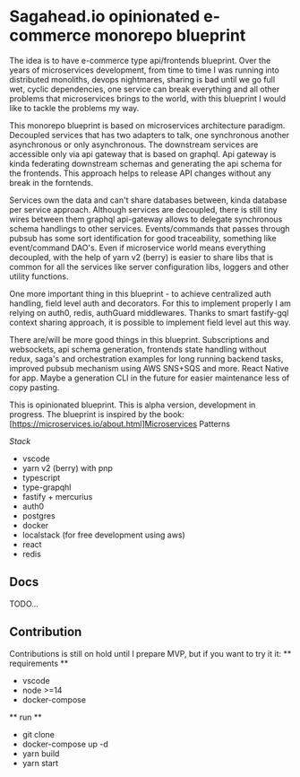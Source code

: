 # Sagahead.io opinionated e-commerce monorepo blueprint

The idea is to have e-commerce type api/frontends blueprint. Over the years of microservices development, from time to time I was running into distributed monoliths, devops nightmares, sharing is bad until we go full wet, cyclic dependencies, one service can break everything and all other problems that microservices brings to the world, with this blueprint I would like to tackle the problems my way.

This monorepo blueprint is based on microservices architecture paradigm. Decoupled services that has two adapters to talk, one synchronous another asynchronous or only asynchronous. The downstream services are accessible only via api gateway that is based on graphql. Api gateway is kinda federating downstream schemas and generating the api schema for the frontends. This approach helps to release API changes without any break in the forntends.

Services own the data and can't share databases between, kinda database per service approach. Although services are decoupled, there is still tiny wires between them graphql api-gateway allows to delegate synchronous schema handlings to other services. Events/commands that passes through pubsub has some sort identification for good traceability, something like event/command DAO's. Even if microservice world means everything decoupled, with the help of yarn v2 (berry) is easier to share libs that is common for all the services like server configuration libs, loggers and other utility functions.

One more important thing in this blueprint - to achieve centralized auth handling, field level auth and decorators. For this to implement properly I am relying on auth0, redis, authGuard middlewares. Thanks to smart fastify-gql context sharing approach, it is possible to implement field level aut this way.

There are/will be more good things in this blueprint. Subscriptions and websockets, api schema generation, frontends state handling without redux, saga's and orchestration examples for long running backend tasks, improved pubsub mechanism using AWS SNS+SQS and more. React Native for app. Maybe a generation CLI in the future for easier maintenance less of copy pasting.

This is opinionated blueprint.
This is alpha version, development in progress.
The blueprint is inspired by the book: [https://microservices.io/about.html]Microservices Patterns

_Stack_

- vscode
- yarn v2 (berry) with pnp
- typescript
- type-grapqhl
- fastify + mercurius
- auth0
- postgres
- docker
- localstack (for free development using aws)
- react
- redis

## Docs

TODO...

## Contribution

Contributions is still on hold until I prepare MVP, but if you want to try it it:
** requirements **

- vscode
- node >=14
- docker-compose

** run **

- git clone
- docker-compose up -d
- yarn build
- yarn start
